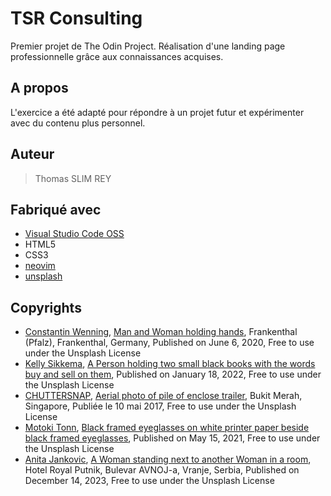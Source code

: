 # TSR Consulting

Premier projet de The Odin Project.
Réalisation d'une landing page professionnelle grâce aux connaissances acquises.

## A propos

L'exercice a été adapté pour répondre à un projet futur et expérimenter avec du contenu plus personnel.

## Auteur

> Thomas SLIM REY


## Fabriqué avec

- [Visual Studio Code OSS](https://code.visualstudio.com/)
- HTML5
- CSS3
- [neovim](https://neovim.io/)
- [unsplash](https://unsplash.com/license)


## Copyrights

- [Constantin Wenning](https://unsplash.com/@conniwenningsimages), [Man and Woman holding hands](https://images.unsplash.com/photo-1591453214154-c95db71dbd83?q=80&w=2070&auto=format&fit=crop&ixlib=rb-4.0.3&ixid=M3wxMjA3fDB8MHxwaG90by1wYWdlfHx8fGVufDB8fHx8fA%3D%3D), Frankenthal (Pfalz), Frankenthal, Germany, Published on June 6, 2020, Free to use under the Unsplash License
- [Kelly Sikkema](https://unsplash.com/@kellysikkema), [A Person holding two small black books with the words buy and sell on them](https://images.unsplash.com/photo-1642543349642-0d04e91511c9?q=80&w=2071&auto=format&fit=crop&ixlib=rb-4.0.3&ixid=M3wxMjA3fDB8MHxwaG90by1wYWdlfHx8fGVufDB8fHx8fA%3D%3D), Published on January 18, 2022, Free to use under the Unsplash License
- [CHUTTERSNAP](https://unsplash.com/fr/@chuttersnap), [Aerial photo of pile of enclose trailer](https://images.unsplash.com/photo-1494412685616-a5d310fbb07d?q=80&w=2070&auto=format&fit=crop&ixlib=rb-4.0.3&ixid=M3wxMjA3fDB8MHxwaG90by1wYWdlfHx8fGVufDB8fHx8fA%3D%3D), Bukit Merah, Singapore, Publiée le 10 mai 2017, Free to use under the Unsplash License
- [Motoki Tonn](https://unsplash.com/@motoki), [Black framed eyeglasses on white printer paper beside black framed eyeglasses](https://images.unsplash.com/photo-1621069481069-e1c600c246cc?q=80&w=2070&auto=format&fit=crop&ixlib=rb-4.0.3&ixid=M3wxMjA3fDB8MHxwaG90by1wYWdlfHx8fGVufDB8fHx8fA%3D%3D), Published on May 15, 2021, Free to use under the Unsplash License
- [Anita Jankovic](https://unsplash.com/@dslr_newb), [A Woman standing next to another Woman in a room](https://images.unsplash.com/photo-1702562547662-972d423fe806?q=80&w=1975&auto=format&fit=crop&ixlib=rb-4.0.3&ixid=M3wxMjA3fDB8MHxwaG90by1wYWdlfHx8fGVufDB8fHx8fA%3D%3), Hotel Royal Putnik, Bulevar AVNOJ-a, Vranje, Serbia, Published on December 14, 2023, Free to use under the Unsplash License







